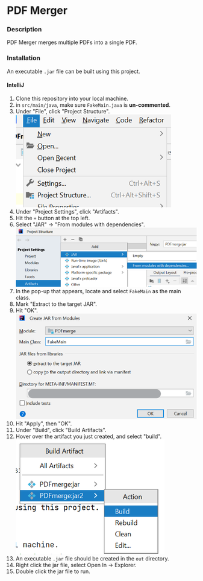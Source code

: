 # PDF Merger

### Description
PDF Merger merges multiple PDFs into a single PDF.

### Installation
An executable `.jar` file can be built using this project.

#### IntelliJ
1. Clone this repository into your local machine.
2. in `src/main/java`, make sure `FakeMain.java` is **un-commented**.
3. Under "File", click "Project Structure".
![img.png](img.png)
4. Under "Project Settings", click "Artifacts".
5. Hit the `+` button at the top left.
6. Select "JAR" -> "From modules with dependencies".
![img_3.png](img_3.png)
7. In the pop-up that appears, locate and select `FakeMain` as the main class.
8. Mark "Extract to the target JAR".
9. Hit "OK".
![img_1.png](img_1.png)
10. Hit "Apply", then "OK".
11. Under "Build", click "Build Artifacts".
12. Hover over the artifact you just created, and select "build".
![img_2.png](img_2.png)
13. An executable `.jar` file should be created in the `out` directory.
14. Right click the jar file, select Open In -> Explorer.
15. Double click the jar file to run.
